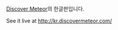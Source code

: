 [Discover Meteor](http://discovermeteor.com)의 한글판입니다.

See it live at http://kr.discovermeteor.com/
